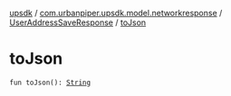 [upsdk](../../index.md) / [com.urbanpiper.upsdk.model.networkresponse](../index.md) / [UserAddressSaveResponse](index.md) / [toJson](./to-json.md)

# toJson

`fun toJson(): `[`String`](https://kotlinlang.org/api/latest/jvm/stdlib/kotlin/-string/index.html)